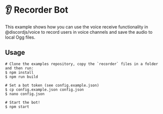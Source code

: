 # 👂 Recorder Bot

This example shows how you can use the voice receive functionality in @discordjs/voice to record users in voice channels
and save the audio to local Ogg files.

## Usage

```sh-session
# Clone the examples repository, copy the `recorder` files in a folder and then run:
$ npm install
$ npm run build

# Set a bot token (see config.example.json)
$ cp config.example.json config.json
$ nano config.json

# Start the bot!
$ npm start
```
